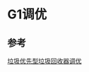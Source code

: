 # G1调优









## 参考

[垃圾优先型垃圾回收器调优](https://www.oracle.com/cn/technical-resources/articles/java/g1gc.html)